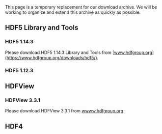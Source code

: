 This page is a temporary replacement for our download archive. We will be working to organize and extend this archive as quickly as possible. 

## HDF5 Library and Tools

### HDF5 1.14.3 

Please download HDF5 1.14.3 Library and Tools from [www.hdfgroup.org](https://www.hdfgroup.org/downloads/hdf5/).

### HDF5 1.12.3 


## HDFView

### HDFView 3.3.1

Please download HDFView 3.3.1 from [wwww.hdfgroup.org](https://www.hdfgroup.org/downloads/hdfview/). 

## HDF4 
